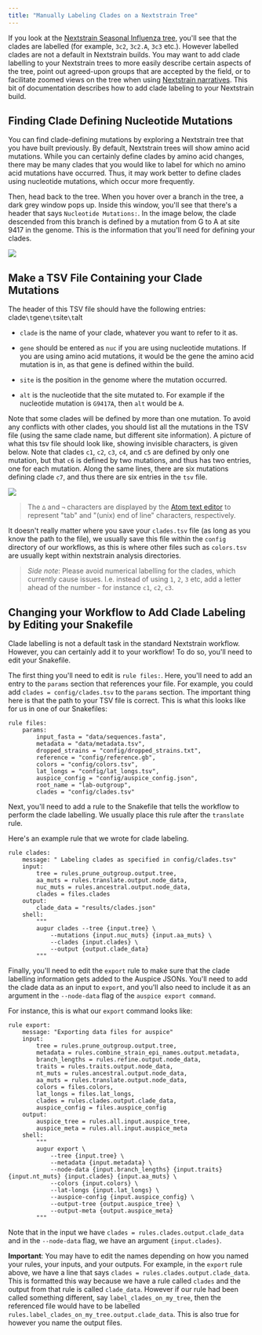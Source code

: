 ```yaml
---
title: "Manually Labeling Clades on a Nextstrain Tree"
---
```


If you look at the [Nextstrain Seasonal Influenza tree](https://nextstrain.org/flu/seasonal/h3n2/ha/3y), you'll see that the clades are labelled (for example, `3c2`, `3c2.A`, `3c3` etc.). However labelled clades are not a default in Nextstrain builds. You may want to add clade labelling to your Nextstrain trees to more easily describe certain aspects of the tree, point out agreed-upon groups that are accepted by the field, or to facilitate zoomed views on the tree when using [Nextstrain narratives](https://nextstrain.org/docs/narratives/introduction). This bit of documentation describes how to add clade labeling to your Nextstrain build.

## Finding Clade Defining Nucleotide Mutations

You can find clade-defining mutations by exploring a Nextstrain tree that you have built previously. By default, Nextstrain trees will show amino acid mutations. While you can certainly define clades by amino acid changes, there may be many clades that you would like to label for which no amino acid mutations have occurred. Thus, it may work better to define clades using nucleotide mutations, which occur more frequently.


Then, head back to the tree. When you hover over a branch in the tree, a dark grey window pops up.
Inside this window, you'll see that there's a header that says `Nucleotide Mutations:`.
In the image below, the clade descended from this branch is defined by a mutation from G to A at site 9417 in the genome.
This is the information that you'll need for defining your clades.

![](./img/branch-hover.png)


## Make a TSV File Containing your Clade Mutations

The header of this TSV file should have the following entries: clade`\t`gene`\t`site`\t`alt

* `clade` is the name of your clade, whatever you want to refer to it as.

* `gene` should be entered as `nuc` if you are using nucleotide mutations. If you are using amino acid mutations, it would be the gene the amino acid mutation is in, as that gene is defined within the build.

* `site` is the position in the genome where the mutation occurred.

* `alt` is the nucleotide that the site mutated to. For example if the nucleotide mutation is `G9417A`, then `alt` would be `A`.

Note that some clades will be defined by more than one mutation. To avoid any conflicts with other clades, you should list all the mutations in the TSV file (using the same clade name, but different site information). A picture of what this tsv file should look like, showing invisible characters, is given below. Note that clades `c1`, `c2`, `c3`, `c4`, and `c5` are defined by only one mutation, but that `c6` is defined by two mutations, and thus has two entries, one for each mutation. Along the same lines, there are six mutations defining clade `c7`, and thus there are six entries in the `tsv` file.

![](./img/tsv.png)

> The `∆` and `¬` characters are displayed by the [Atom text editor](https://atom.io/) to represent "tab" and "(unix) end of line" characters, respectively.

It doesn't really matter where you save your `clades.tsv` file (as long as you know the path to the file), we usually save this file within the `config` directory of our workflows, as this is where other files such as `colors.tsv` are usually kept within nextstrain analysis directories.

> _Side note_: Please avoid numerical labelling for the clades, which currently cause issues.
I.e. instead of using `1`, `2`, `3` etc, add a letter ahead of the number - for instance `c1`, `c2`, `c3`.

## Changing your Workflow to Add Clade Labeling by Editing your Snakefile

Clade labelling is not a default task in the standard Nextstrain workflow. However, you can certainly add it to your workflow! To do so, you'll need to edit your Snakefile.

The first thing you'll need to edit is `rule files:`. Here, you'll need to add an entry to the `params` section that references your file. For example, you could add `clades = config/clades.tsv` to the `params` section. The important thing here is that the path to your TSV file is correct. This is what this looks like for us in one of our Snakefiles:

```
rule files:
    params:
        input_fasta = "data/sequences.fasta",
        metadata = "data/metadata.tsv",
        dropped_strains = "config/dropped_strains.txt",
        reference = "config/reference.gb",
        colors = "config/colors.tsv",
        lat_longs = "config/lat_longs.tsv",
        auspice_config = "config/auspice_config.json",
        root_name = "lab-outgroup",
        clades = "config/clades.tsv"
```

Next, you'll need to add a rule to the Snakefile that tells the workflow to perform the clade labelling. We usually place this rule after the `translate` rule.

Here's an example rule that we wrote for clade labeling.

```
rule clades:
    message: " Labeling clades as specified in config/clades.tsv"
    input:
        tree = rules.prune_outgroup.output.tree,
        aa_muts = rules.translate.output.node_data,
        nuc_muts = rules.ancestral.output.node_data,
        clades = files.clades
    output:
        clade_data = "results/clades.json"
    shell:
        """
        augur clades --tree {input.tree} \
            --mutations {input.nuc_muts} {input.aa_muts} \
            --clades {input.clades} \
            --output {output.clade_data}
        """
```

Finally, you'll need to edit the `export` rule to make sure that the clade labelling information gets added to the Auspice JSONs. You'll need to add the clade data as an input to `export`, and you'll also need to include it as an argument in the `--node-data` flag of the `auspice export command`.

For instance, this is what our `export` command looks like:

```
rule export:
    message: "Exporting data files for auspice"
    input:
        tree = rules.prune_outgroup.output.tree,
        metadata = rules.combine_strain_epi_names.output.metadata,
        branch_lengths = rules.refine.output.node_data,
        traits = rules.traits.output.node_data,
        nt_muts = rules.ancestral.output.node_data,
        aa_muts = rules.translate.output.node_data,
        colors = files.colors,
        lat_longs = files.lat_longs,
        clades = rules.clades.output.clade_data,
        auspice_config = files.auspice_config
    output:
        auspice_tree = rules.all.input.auspice_tree,
        auspice_meta = rules.all.input.auspice_meta
    shell:
        """
        augur export \
            --tree {input.tree} \
            --metadata {input.metadata} \
            --node-data {input.branch_lengths} {input.traits} {input.nt_muts} {input.clades} {input.aa_muts} \
            --colors {input.colors} \
            --lat-longs {input.lat_longs} \
            --auspice-config {input.auspice_config} \
            --output-tree {output.auspice_tree} \
            --output-meta {output.auspice_meta}
        """
```

Note that in the input we have `clades = rules.clades.output.clade_data` and in the `--node-data` flag, we have an argument `{input.clades}`.

**Important**: You may have to edit the names depending on how you named your rules, your inputs, and your outputs. For example, in the `export` rule above, we have a line that says `clades = rules.clades.output.clade_data`. This is formatted this way because we have a rule called `clades` and the output from that rule is called `clade_data`. However if our rule had been called something different, say `label_clades_on_my_tree`, then the referenced file would have to be labelled `rules.label_clades_on_my_tree.output.clade_data`. This is also true for however you name the output files.
